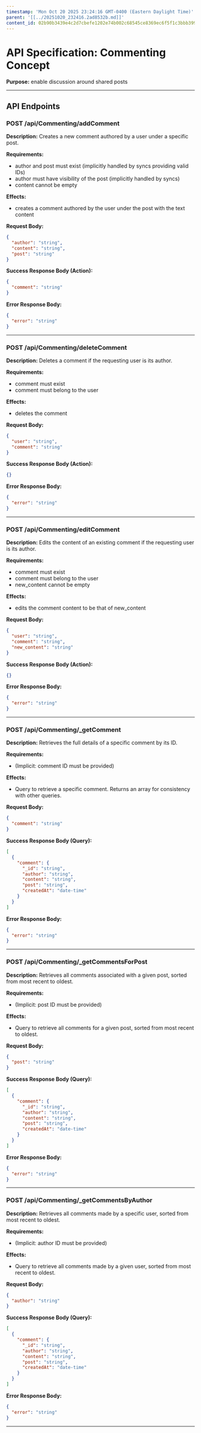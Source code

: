 ```yaml
---
timestamp: 'Mon Oct 20 2025 23:24:16 GMT-0400 (Eastern Daylight Time)'
parent: '[[../20251020_232416.2ad8532b.md]]'
content_id: 02b90b3439e4c2d7cbefe1202e74b002c68545ce8369ec6f5f1c3bbb3994094d
---
```


# API Specification: Commenting Concept

**Purpose:** enable discussion around shared posts

***

## API Endpoints

### POST /api/Commenting/addComment

**Description:** Creates a new comment authored by a user under a specific post.

**Requirements:**

* author and post must exist (implicitly handled by syncs providing valid IDs)
* author must have visibility of the post (implicitly handled by syncs)
* content cannot be empty

**Effects:**

* creates a comment authored by the user under the post with the text content

**Request Body:**

```json
{
  "author": "string",
  "content": "string",
  "post": "string"
}
```

**Success Response Body (Action):**

```json
{
  "comment": "string"
}
```

**Error Response Body:**

```json
{
  "error": "string"
}
```

***

### POST /api/Commenting/deleteComment

**Description:** Deletes a comment if the requesting user is its author.

**Requirements:**

* comment must exist
* comment must belong to the user

**Effects:**

* deletes the comment

**Request Body:**

```json
{
  "user": "string",
  "comment": "string"
}
```

**Success Response Body (Action):**

```json
{}
```

**Error Response Body:**

```json
{
  "error": "string"
}
```

***

### POST /api/Commenting/editComment

**Description:** Edits the content of an existing comment if the requesting user is its author.

**Requirements:**

* comment must exist
* comment must belong to the user
* new\_content cannot be empty

**Effects:**

* edits the comment content to be that of new\_content

**Request Body:**

```json
{
  "user": "string",
  "comment": "string",
  "new_content": "string"
}
```

**Success Response Body (Action):**

```json
{}
```

**Error Response Body:**

```json
{
  "error": "string"
}
```

***

### POST /api/Commenting/\_getComment

**Description:** Retrieves the full details of a specific comment by its ID.

**Requirements:**

* (Implicit: comment ID must be provided)

**Effects:**

* Query to retrieve a specific comment. Returns an array for consistency with other queries.

**Request Body:**

```json
{
  "comment": "string"
}
```

**Success Response Body (Query):**

```json
[
  {
    "comment": {
      "_id": "string",
      "author": "string",
      "content": "string",
      "post": "string",
      "createdAt": "date-time"
    }
  }
]
```

**Error Response Body:**

```json
{
  "error": "string"
}
```

***

### POST /api/Commenting/\_getCommentsForPost

**Description:** Retrieves all comments associated with a given post, sorted from most recent to oldest.

**Requirements:**

* (Implicit: post ID must be provided)

**Effects:**

* Query to retrieve all comments for a given post, sorted from most recent to oldest.

**Request Body:**

```json
{
  "post": "string"
}
```

**Success Response Body (Query):**

```json
[
  {
    "comment": {
      "_id": "string",
      "author": "string",
      "content": "string",
      "post": "string",
      "createdAt": "date-time"
    }
  }
]
```

**Error Response Body:**

```json
{
  "error": "string"
}
```

***

### POST /api/Commenting/\_getCommentsByAuthor

**Description:** Retrieves all comments made by a specific user, sorted from most recent to oldest.

**Requirements:**

* (Implicit: author ID must be provided)

**Effects:**

* Query to retrieve all comments made by a given user, sorted from most recent to oldest.

**Request Body:**

```json
{
  "author": "string"
}
```

**Success Response Body (Query):**

```json
[
  {
    "comment": {
      "_id": "string",
      "author": "string",
      "content": "string",
      "post": "string",
      "createdAt": "date-time"
    }
  }
]
```

**Error Response Body:**

```json
{
  "error": "string"
}
```

***
